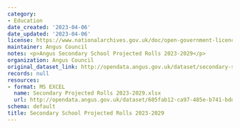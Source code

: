 ```yaml
---
category:
- Education
date_created: '2023-04-06'
date_updated: '2023-04-06'
license: https://www.nationalarchives.gov.uk/doc/open-government-licence/version/3/
maintainer: Angus Council
notes: <p>Angus Secondary School Projected Rolls 2023-2029</p>
organization: Angus Council
original_dataset_link: http://opendata.angus.gov.uk/dataset/secondary-school-projected-rolls-2023-2029
records: null
resources:
- format: MS EXCEL
  name: Secondary Projected Rolls 2023-2029.xlsx
  url: http://opendata.angus.gov.uk/dataset/605fab12-ca97-485e-b741-bdd4731b540b/resource/21f1f727-d7b1-4afe-bbd5-924f19c1b93a/download/secondary-projected-rolls-2023-2029.xlsx
schema: default
title: Secondary School Projected Rolls 2023-2029
---
```

